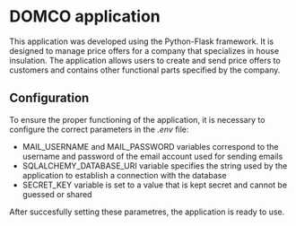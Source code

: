 # DOMCO application

This application was developed using the Python-Flask framework. It is designed to manage price offers for a company that specializes in house insulation. The application allows users to create and send price offers to customers and contains other functional parts specified by the company.

## Configuration

To ensure the proper functioning of the application, it is necessary to configure the correct parameters in the _.env_ file:

- MAIL_USERNAME and MAIL_PASSWORD variables correspond to the username and password of the email account used for sending emails
- SQLALCHEMY_DATABASE_URI variable specifies the string used by the application to establish a connection with the database
- SECRET_KEY variable is set to a value that is kept secret and cannot be guessed or shared

After succesfully setting these parametres, the application is ready to use.
